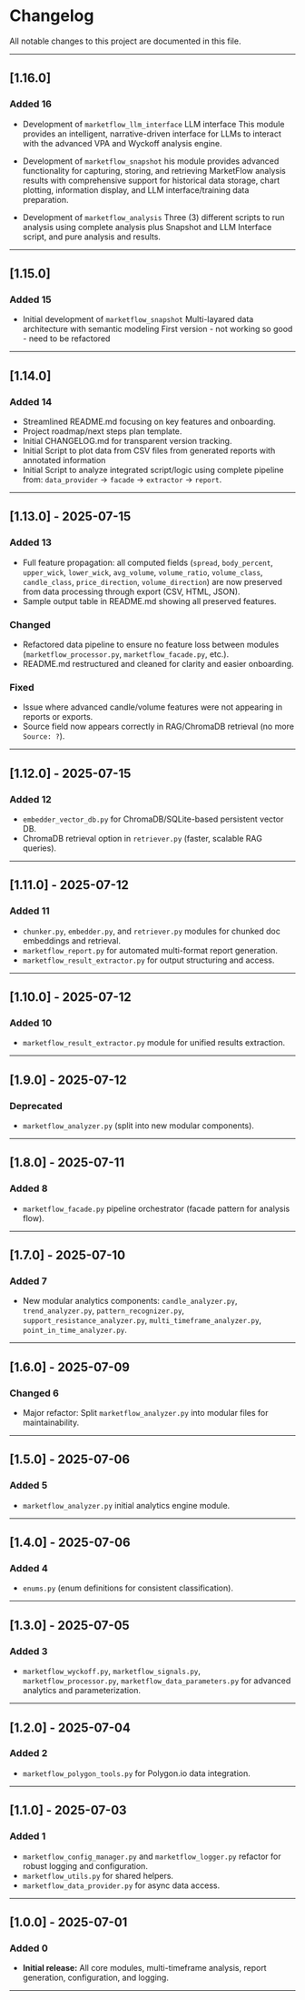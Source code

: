 # Changelog

All notable changes to this project are documented in this file.

---

## [1.16.0]

### Added 16

- Development of `marketflow_llm_interface`
    LLM interface This module provides an intelligent, narrative-driven interface for LLMs
    to interact with the advanced VPA and Wyckoff analysis engine.

- Development of `marketflow_snapshot`
    his module provides advanced functionality for capturing, storing, and retrieving MarketFlow
    analysis results with comprehensive support for historical data storage, chart plotting,
    information display, and LLM interface/training data preparation.

- Development of `marketflow_analysis`
    Three (3) different scripts to run analysis using complete analysis plus Snapshot and LLM Interface script,
    and pure analysis and results.

---

## [1.15.0]

### Added 15

- Initial development of `marketflow_snapshot`
    Multi-layared data architecture with semantic modeling
    First version - not working so good - need to be refactored

---

## [1.14.0]

### Added 14

- Streamlined README.md focusing on key features and onboarding.
- Project roadmap/next steps plan template.
- Initial CHANGELOG.md for transparent version tracking.
- Initial Script to plot data from CSV files from generated reports with annotated information
- Initial Script to analyze integrated script/logic using complete pipeline from:
     `data_provider` -> `facade` -> `extractor` -> `report`.

---

## [1.13.0] - 2025-07-15

### Added 13

- Full feature propagation: all computed fields (`spread`, `body_percent`, `upper_wick`, `lower_wick`, `avg_volume`, `volume_ratio`, `volume_class`, `candle_class`, `price_direction`, `volume_direction`) are now preserved from data processing through export (CSV, HTML, JSON).
- Sample output table in README.md showing all preserved features.

### Changed

- Refactored data pipeline to ensure no feature loss between modules (`marketflow_processor.py`, `marketflow_facade.py`, etc.).
- README.md restructured and cleaned for clarity and easier onboarding.

### Fixed

- Issue where advanced candle/volume features were not appearing in reports or exports.
- Source field now appears correctly in RAG/ChromaDB retrieval (no more `Source: ?`).

---

## [1.12.0] - 2025-07-15

### Added 12

- `embedder_vector_db.py` for ChromaDB/SQLite-based persistent vector DB.
- ChromaDB retrieval option in `retriever.py` (faster, scalable RAG queries).

---

## [1.11.0] - 2025-07-12

### Added 11

- `chunker.py`, `embedder.py`, and `retriever.py` modules for chunked doc embeddings and retrieval.
- `marketflow_report.py` for automated multi-format report generation.
- `marketflow_result_extractor.py` for output structuring and access.

---

## [1.10.0] - 2025-07-12

### Added 10

- `marketflow_result_extractor.py` module for unified results extraction.

---

## [1.9.0] - 2025-07-12

### Deprecated

- `marketflow_analyzer.py` (split into new modular components).

---

## [1.8.0] - 2025-07-11

### Added 8

- `marketflow_facade.py` pipeline orchestrator (facade pattern for analysis flow).

---

## [1.7.0] - 2025-07-10

### Added 7

- New modular analytics components: `candle_analyzer.py`, `trend_analyzer.py`, `pattern_recognizer.py`, `support_resistance_analyzer.py`, `multi_timeframe_analyzer.py`, `point_in_time_analyzer.py`.

---

## [1.6.0] - 2025-07-09

### Changed 6

- Major refactor: Split `marketflow_analyzer.py` into modular files for maintainability.

---

## [1.5.0] - 2025-07-06

### Added 5

- `marketflow_analyzer.py` initial analytics engine module.

---

## [1.4.0] - 2025-07-06

### Added 4

- `enums.py` (enum definitions for consistent classification).

---

## [1.3.0] - 2025-07-05

### Added 3

- `marketflow_wyckoff.py`, `marketflow_signals.py`, `marketflow_processor.py`, `marketflow_data_parameters.py` for advanced analytics and parameterization.

---

## [1.2.0] - 2025-07-04

### Added 2

- `marketflow_polygon_tools.py` for Polygon.io data integration.

---

## [1.1.0] - 2025-07-03

### Added 1

- `marketflow_config_manager.py` and `marketflow_logger.py` refactor for robust logging and configuration.
- `marketflow_utils.py` for shared helpers.
- `marketflow_data_provider.py` for async data access.

---

## [1.0.0] - 2025-07-01

### Added 0

- **Initial release:** All core modules, multi-timeframe analysis, report generation, configuration, and logging.

---
